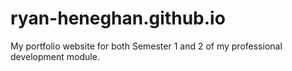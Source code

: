 # ryan-heneghan.github.io
My portfolio website for both Semester 1 and 2 of my professional development module.

